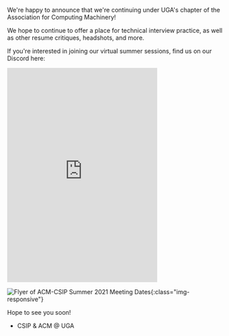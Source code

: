 We're happy to announce that we're continuing under UGA's chapter of the Association for Computing Machinery! 

We hope to continue to offer a place for technical interview practice, as well as other resume critiques, headshots, and more. 

If you're interested in joining our virtual summer sessions, find us on our Discord here: 

<iframe src="https://discord.com/widget?id=804221036278972416&theme=dark" width="350" height="500" allowtransparency="true" frameborder="0" sandbox="allow-popups allow-popups-to-escape-sandbox allow-same-origin allow-scripts"></iframe>

![Flyer of ACM-CSIP Summer 2021 Meeting Dates](/ACM-CSIP_Summer_2021_Flyer.png){:class="img-responsive"}

Hope to see you soon!

- CSIP & ACM @ UGA
